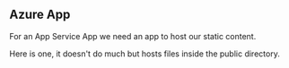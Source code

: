 ## Azure App

For an App Service App we need an app to host our static content.

Here is one, it doesn't do much but hosts files inside the public directory.
